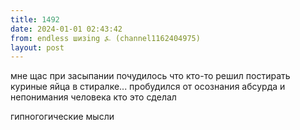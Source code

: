 ```yaml
---
title: 1492
date: 2024-01-01 02:43:42
from: endless шизing ⍼ (channel1162404975)
layout: post
---
```


мне щас при засыпании почудилось что кто-то решил постирать куриные яйца в стиралке... пробудился от осознания абсурда и непонимания человека кто это сделал

гипногогические мысли
